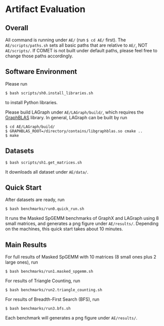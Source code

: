 # Artifact Evaluation
## Overall
All command is running under `AE/` (run `$ cd AE/` first). The `AE/scripts/paths.sh` sets all basic paths that are relative to `AE/`, NOT `AE/scripts/`. If COMET is not built under default paths, please feel free to change those paths accordingly.
## Software Environment
Please run
```shell
$ bash scripts/sh0.install_libraries.sh
```
to install Python libraries.

Please build LAGraph under `AE/LAGraph/build/`, which requires the [GraphBLAS](https://github.com/DrTimothyAldenDavis/GraphBLAS) library. In general, LAGraph can be built by run
```shell
$ cd AE/LAGraph/build/
$ GRAPHBLAS_ROOT=/directory/contains/libgraphblas.so cmake ..
$ make 
```

## Datasets
```shell
$ bash scripts/sh1.get_matrices.sh
```
It downloads all dataset under `AE/data/`.

## Quick Start
After datasets are ready, run
```shell
$ bash benchmarks/run0.quick_run.sh
```
It runs the Masked SpGEMM benchmarks of GraphX and LAGraph using 8 small matrices, and generates a png figure under `AE/results/`.
Depending on the machines, this quick start takes about 10 minutes.

## Main Results
For full results of Masked SpGEMM with 10 matrices (8 small ones plus 2 large ones), run
```shell
$ bash benchmarks/run1.masked_spgemm.sh
```

For results of Triangle Counting, run
```shell
$ bash benchmarks/run2.triangle_counting.sh
```

For results of Breadth-First Search (BFS), run
```shell
$ bash benchmarks/run3.bfs.sh
```
Each benchmark will generates a png figure under `AE/results/`.
